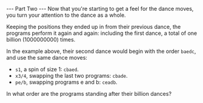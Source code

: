 --- Part Two ---
Now that you're starting to get a feel for the dance moves, you turn your attention to the dance as a whole.

Keeping the positions they ended up in from their previous dance, the programs perform it again and again: including the first dance, a total of one billion (1000000000) times.

In the example above, their second dance would begin with the order `baedc`, and use the same dance moves:

- `s1`, a spin of size 1: `cbaed`.
- `x3/4`, swapping the last two programs: `cbade`.
- `pe/b`, swapping programs e and b: `ceadb`.

In what order are the programs standing after their billion dances?

